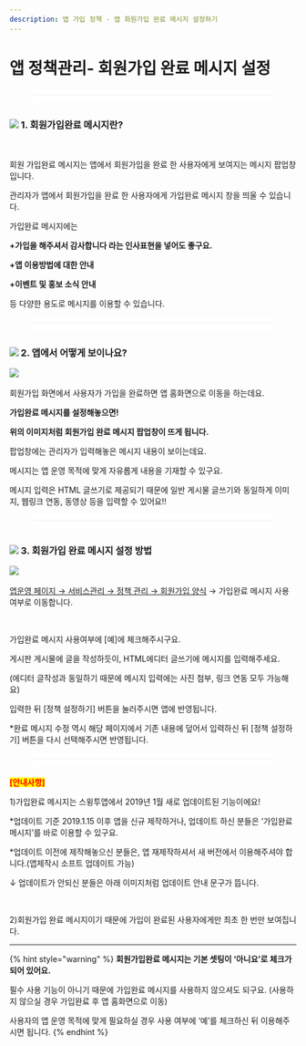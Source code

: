 ```yaml
---
description: 앱 가입 정책 - 앱 화원가입 완료 메시지 설정하기
---
```


# 앱 정책관리- 회원가입 완료 메시지 설정

<figure><img src="../../../.gitbook/assets/구분선 (1) (1).PNG" alt=""><figcaption></figcaption></figure>

### ![](https://wp.swing2app.co.kr/wp-content/uploads/2020/04/%EB%8B%A8%EB%9D%BD1-1.png) 1. 회원가입완료 메시지란?

<div align="left">

<img src="https://wp.swing2app.co.kr/wp-content/uploads/2019/01/%ED%9A%8C%EC%9B%90%EA%B0%80%EC%9E%85%EC%99%84%EB%A3%8C%EB%A9%94%EC%8B%9C%EC%A7%803.png" alt="">

</div>

회원 가입완료 메시지는 앱에서 회원가입을 완료 한 사용자에게 보여지는 메시지 팝업창입니다.

관리자가 앱에서 회원가입을 완료 한 사용자에게 가입완료 메시지 창을 띄울 수 있습니다.

가입완료 메시지에는

**+가입을 해주셔서 감사합니다 라는 인사표현을 넣어도 좋구요.**

**+앱 이용방법에 대한 안내**

**+이벤트 및 홍보 소식 안내**

등 다양한 용도로 메시지를 이용할 수 있습니다.

<figure><img src="../../../.gitbook/assets/구분선 (1) (1).PNG" alt=""><figcaption></figcaption></figure>

### ![](https://wp.swing2app.co.kr/wp-content/uploads/2020/04/%EB%8B%A8%EB%9D%BD1-1.png) 2. 앱에서 어떻게 보이나요?

![](https://wp.swing2app.co.kr/wp-content/uploads/2019/01/%ED%9A%8C%EC%9B%90%EA%B0%80%EC%9E%85%EC%99%84%EB%A3%8C%EB%A9%94%EC%8B%9C%EC%A7%804.png)

회원가입 화면에서 사용자가 가입을 완료하면 앱 홈화면으로 이동을 하는데요.

**가입완료 메시지를 설정해놓으면!**

**위의 이미지처럼 회원가입 완료 메시지 팝업창이 뜨게 됩니다.**

팝업창에는 관리자가 입력해놓은 메시지 내용이 보이는데요.

메시지는 앱 운영 목적에 맞게 자유롭게 내용을 기재할 수 있구요.

메시지 입력은 HTML 글쓰기로 제공되기 때문에 일반 게시물 글쓰기와 동일하게 이미지, 웹링크 연동, 동영상 등을 입력할 수 있어요!!

<figure><img src="../../../.gitbook/assets/구분선 (1) (1).PNG" alt=""><figcaption></figcaption></figure>

### ![](https://wp.swing2app.co.kr/wp-content/uploads/2020/04/%EB%8B%A8%EB%9D%BD1-1.png) 3. 회원가입 완료 메시지 설정 방법

![](https://wp.swing2app.co.kr/wp-content/uploads/2019/01/%EA%B0%80%EC%9E%85%EC%99%84%EB%A3%8C.png)

[앱운영 페이지 → 서비스관리 → 정책 관리 → 회원가입 양식](https://www.swing2app.co.kr/view/app\_policy) → 가입완료 메시지 사용 여부로 이동합니다.

<figure><img src="https://wp.swing2app.co.kr/wp-content/uploads/2019/01/%ED%9A%8C%EC%9B%90%EA%B0%80%EC%9E%85%EC%99%84%EB%A3%8C%EB%A9%94%EC%8B%9C%EC%A7%802.png" alt=""><figcaption></figcaption></figure>

가입완료 메시지 사용여부에 \[예]에 체크해주시구요.

게시판 게시물에 글을 작성하듯이, HTML에디터 글쓰기에 메시지를 입력해주세요.

(에디터 글작성과 동일하기 때문에 메시지 입력에는 사진 첨부, 링크 연동 모두 가능해요)

입력한 뒤 \[정책 설정하기] 버튼을 눌러주시면 앱에 반영됩니다.

\*완료 메시지 수정 역시 해당 페이지에서 기존 내용에 덮어서 입력하신 뒤 \[정책 설정하기] 버튼을 다시 선택해주시면 반영됩니다.

<figure><img src="../../../.gitbook/assets/구분선 (1) (1).PNG" alt=""><figcaption></figcaption></figure>

<mark style="color:red;">**\[안내사항]**</mark>

1\)가입완료 메시지는 스윙투앱에서 2019년 1월 새로 업데이트된 기능이에요!

\*업데이트 기준 2019.1.15 이후 앱을 신규 제작하거나, 업데이트 하신 분들은 ‘가입완료 메시지’를 바로 이용할 수 있구요.

\*업데이트 이전에 제작해놓으신 분들은, 앱 재제작하셔서 새 버전에서 이용해주셔야 합니다.(앱제작시 소프트 업데이트 가능)

↓ 업데이트가 안되신 분들은 아래 이미지처럼 업데이트 안내 문구가 뜹니다.

<div align="left">

<img src="https://wp.swing2app.co.kr/wp-content/uploads/2019/01/%EC%BA%A1%EC%B2%98.png" alt="">

</div>

2\)회원가입 완료 메시지이기 때문에 가입이 완료된 사용자에게만 최초 한 번만 보여집니다.

***

{% hint style="warning" %}
**회원가입완료 메시지는 기본 셋팅이 ‘아니요’로 체크가 되어 있어요.**

필수 사용 기능이 아니기 때문에 가입완료 메시지를 사용하지 않으셔도 되구요. (사용하지 않으실 경우 가입완료 후 앱 홈화면으로 이동)

사용자의 앱 운영 목적에 맞게 필요하실 경우 사용 여부에 ‘예’를 체크하신 뒤 이용해주시면 됩니다.
{% endhint %}



